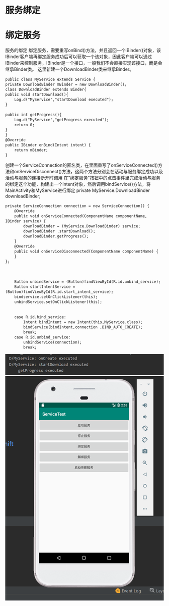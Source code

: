 # 服务绑定

# 绑定服务
服务的绑定 绑定服务，需要重写onBind()方法，并且返回一个IBinder()对象，该IBinder客户端再绑定服务成功后可以获取一个该对象，因此客户端可以通过IBinder来控制服务，IBinder是一个接口，一般我们不会直接实现该接口，而是会继承Binder类。
这里新建一个DownloadBinder类来继承Binder。


	public class MyService extends Service {
	private DownloadBinder mBinder = new DownloadBinder();
	class DownloadBinder extends Binder{
    public void startDownload(){
        Log.d("MyService","startDownload executed");
    }

    public int getProgress(){
        Log.d("MyService","getProgress executed");
        return 0;
    }
    }
	@Override
	public IBinder onBind(Intent intent) {
	    return mBinder;
	}

创建一个ServiceConnection的匿名类，在里面重写了onServiceConnected()方法和onServiceDisconnect()方法，这两个方法分别会在活动与服务绑定成功以及活动与服务的连接断开时调用
在"绑定服务"按钮中的点击事件里完成活动与服务的绑定这个功能，构建出一个Intent对象，然后调用bindService()方法，将MainActivity和MyService进行绑定
	private MyService.DownloadBinder downloadBinder;
	
	private ServiceConnection connection = new ServiceConnection() {
	    @Override
	    public void onServiceConnected(ComponentName componentName, IBinder service) {
	        downloadBinder = (MyService.DownloadBinder) service;
	        downloadBinder .startDownload();
	        downloadBinder.getProgress();
	    }
	    @Override
	    public void onServiceDisconnected(ComponentName componentName) {
	    }
	};
	
	
	
	    Button unbindService = (Button)findViewById(R.id.unbind_service);
	    Button startIntentService =(Button)findViewById(R.id.start_intent_service);
	    bindservice.setOnClickListener(this);
	    unbindService.setOnClickListener(this);
	
	
	    case R.id.bind_service:
	        Intent bindIntent = new Intent(this,MyService.class);
	        bindService(bindIntent,connection ,BIND_AUTO_CREATE);
	        break;
	    case R.id.unbind_service:
	        unbindService(connection);
	        break;
![1](img/3.png)
![1](img/4.png)